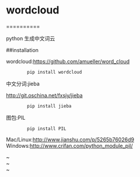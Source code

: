 # wordcloud
==========

python 生成中文词云

##installation

wordcloud:https://github.com/amueller/word_cloud

            pip install wordcloud

中文分词:jieba

http://git.oschina.net/fxsjy/jieba

            pip install jieba

图包:PIL

            pip install PIL

Mac/Linux:http://www.jianshu.com/p/5265b76026d9
Windows:http://www.crifan.com/python_module_pil/

                                               
~                                                                               
~                                                                               
~                                                                              
